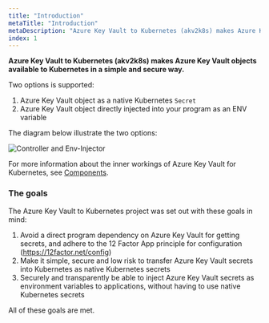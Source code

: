 ```yaml
---
title: "Introduction"
metaTitle: "Introduction"
metaDescription: "Azure Key Vault to Kubernetes (akv2k8s) makes Azure Key Vault objects available to Kubernetes in a simple and secure way."
index: 1
---
```


**Azure Key Vault to Kubernetes (akv2k8s) makes Azure Key Vault objects available to Kubernetes in a simple and secure way.**

Two options is supported:

  1. Azure Key Vault object as a native Kubernetes `Secret`
  2. Azure Key Vault object directly injected into your program as an ENV variable

The diagram below illustrate the two options:

![Controller and Env-Injector](./images/controller_and_injector.png)

For more information about the inner workings of Azure Key Vault for Kubernetes, see [Components](/components).

### The goals

The Azure Key Vault to Kubernetes project was set out with these goals in mind:

1. Avoid a direct program dependency on Azure Key Vault for getting secrets, and adhere to the 12 Factor App principle for configuration (https://12factor.net/config)
2. Make it simple, secure and low risk to transfer Azure Key Vault secrets into Kubernetes as native Kubernetes secrets
3. Securely and transparently be able to inject Azure Key Vault secrets as environment variables to applications, without having to use native Kubernetes secrets

All of these goals are met.